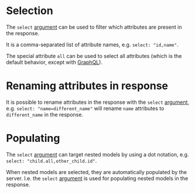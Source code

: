 # Selection

The `select` [argument](rpc.md#command-and-arguments) can be used to
filter which attributes are present in the response.

It is a comma-separated list of attribute names, e.g. `select: "id,name"`.

The special attribute `all` can be used to select all attributes
(which is the default behavior, except with [GraphQL](graphql.md#selection)).

# Renaming attributes in response

It is possible to rename attributes in the response with the `select`
[argument](rpc.md#command-and-arguments), e.g. `select: "name=different_name"`
will rename `name` attributes to `different_name` in the response.

# Populating

The `select` [argument](rpc.md#command-and-arguments) can target nested
models by using a dot notation, e.g. `select: "child.all,other_child.id"`.

When nested models are selected, they are automatically populated by the server.
I.e. the `select` [argument](rpc.md#command-and-arguments) is used for
populating nested models in the response.

